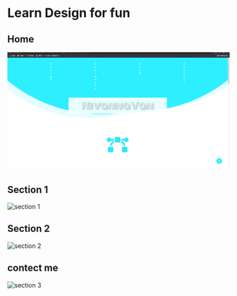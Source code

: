 # Learn Design for fun

<!-- Home page -->
## Home
<img src="images/learnDesign.png" alt="my home page">

## Section 1
<img src src="images/firstsection.png" alt="section 1">

## Section 2
<img src src="images/secondsection.png" alt="section 2">

## contect me
<img src src="images/thirdsection.png" alt="section 3">